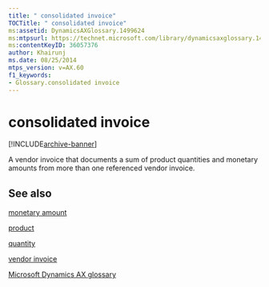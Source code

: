 ```yaml
---
title: " consolidated invoice"
TOCTitle: " consolidated invoice"
ms:assetid: DynamicsAXGlossary.1499624
ms:mtpsurl: https://technet.microsoft.com/library/dynamicsaxglossary.1499624(v=AX.60)
ms:contentKeyID: 36057376
author: Khairunj
ms.date: 08/25/2014
mtps_version: v=AX.60
f1_keywords:
- Glossary.consolidated invoice
---
```


# consolidated invoice


[!INCLUDE[archive-banner](includes/archive-banner.md)]

A vendor invoice that documents a sum of product quantities and monetary amounts from more than one referenced vendor invoice.

## See also

[monetary amount](monetary-amount.md)

[product](product.md)

[quantity](quantity.md)

[vendor invoice](vendor-invoice.md)

[Microsoft Dynamics AX glossary](glossary/microsoft-dynamics-ax-glossary.md)

  


